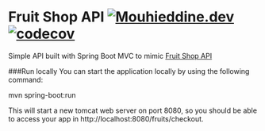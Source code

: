 # Fruit Shop API [![Mouhieddine.dev](https://circleci.com/gh/BIRSAx2/spring-mvc-fruit-shop-api.svg?style=svg)](https://app.circleci.com/pipelines/github/BIRSAx2/spring-mvc-fruit-shop-api) [![codecov](https://codecov.io/gh/BIRSAx2/spring-mvc-fruit-shop-api/branch/master/graph/badge.svg?token=IM72YOAF9D)](https://codecov.io/gh/BIRSAx2/spring-mvc-fruit-shop-api)
Simple API built with Spring Boot MVC to mimic [Fruit Shop API](https://api.predic8.de/shop/docs#/)

###Run locally
You can start the application locally by using the following command:

mvn spring-boot:run

This will start a new tomcat web server on port 8080, so you should be able to access your app in http://localhost:8080/fruits/checkout.
